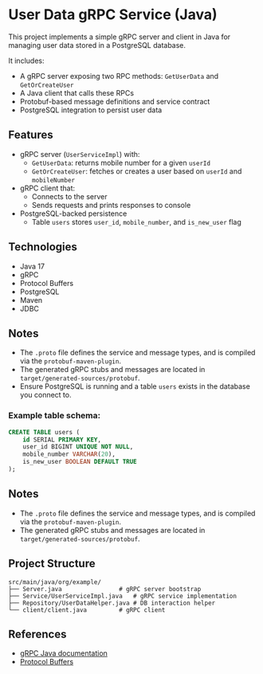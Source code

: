 # User Data gRPC Service (Java)

This project implements a simple gRPC server and client in Java for managing user data stored in a PostgreSQL database.

It includes:
- A gRPC server exposing two RPC methods: `GetUserData` and `GetOrCreateUser`
- A Java client that calls these RPCs
- Protobuf-based message definitions and service contract
- PostgreSQL integration to persist user data

## Features

- gRPC server (`UserServiceImpl`) with:
  - `GetUserData`: returns mobile number for a given `userId`
  - `GetOrCreateUser`: fetches or creates a user based on `userId` and `mobileNumber`
- gRPC client that:
  - Connects to the server
  - Sends requests and prints responses to console
- PostgreSQL-backed persistence
  - Table `users` stores `user_id`, `mobile_number`, and `is_new_user` flag

## Technologies

- Java 17
- gRPC
- Protocol Buffers
- PostgreSQL
- Maven
- JDBC

## Notes

* The `.proto` file defines the service and message types, and is compiled via the `protobuf-maven-plugin`.
* The generated gRPC stubs and messages are located in `target/generated-sources/protobuf`.
* Ensure PostgreSQL is running and a table `users` exists in the database you connect to.

### Example table schema:
```sql
CREATE TABLE users (
    id SERIAL PRIMARY KEY,
    user_id BIGINT UNIQUE NOT NULL,
    mobile_number VARCHAR(20),
    is_new_user BOOLEAN DEFAULT TRUE
);

```

## Notes

* The `.proto` file defines the service and message types, and is compiled via the `protobuf-maven-plugin`.
* The generated gRPC stubs and messages are located in `target/generated-sources/protobuf`.

## Project Structure

```
src/main/java/org/example/
├── Server.java                # gRPC server bootstrap
├── Service/UserServiceImpl.java   # gRPC service implementation
├── Repository/UserDataHelper.java # DB interaction helper
└── client/client.java         # gRPC client

```

## References

* [gRPC Java documentation](https://grpc.io/docs/languages/java/)
* [Protocol Buffers](https://developers.google.com/protocol-buffers)




